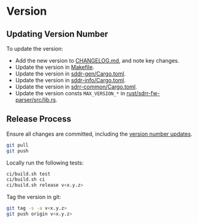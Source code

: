 # Version

## Updating Version Number

To update the version:

- Add the new version to [CHANGELOG.md](CHANGELOG.md), and note key changes.
- Update the version in [Makefile](/Makefile).
- Update the version in [sddr-gen/Cargo.toml](/rust/sdrr-gen/Cargo.toml).
- Update the version in [sddr-info/Cargo.toml](/rust/sdrr-info/Cargo.toml).
- Update the version in [sdrr-common/Cargo.toml](/rust/sdrr-common/Cargo.toml).
- Update the version consts `MAX_VERSION_*` in [rust/sdrr-fw-parser/src/lib.rs](/rust/sdrr-fw-parser/src/lib.rs).

## Release Process

Ensure all changes are committed, including the [version number updates](#updating-version-number).

```bash
git pull
git push
```

Locally run the following tests:

```bash
ci/build.sh test
ci/build.sh ci
ci/build.sh release v<x.y.z>
```

Tag the version in git:

```bash
git tag -s -a v<x.y.z>
git push origin v<x.y.z>
```
